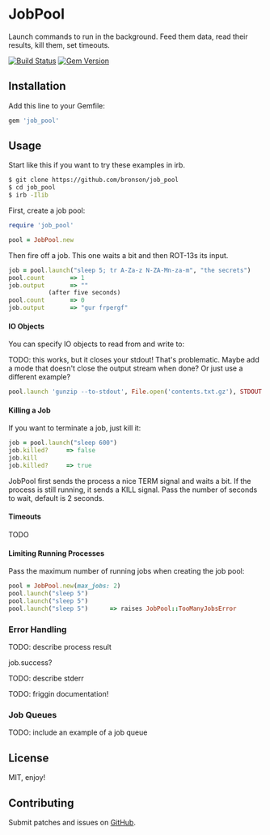 # JobPool

Launch commands to run in the background.  Feed them data, read their results, kill them, set timeouts.

[![Build Status](https://travis-ci.org/bronson/job_pool.svg?branch=master)](https://travis-ci.org/bronson/job_pool)
[![Gem Version](https://badge.fury.io/rb/job_pool.svg)](http://badge.fury.io/rb/job_pool)


## Installation

Add this line to your Gemfile:

```ruby
gem 'job_pool'
```

## Usage

Start like this if you want to try these examples in irb.

```bash
$ git clone https://github.com/bronson/job_pool
$ cd job_pool
$ irb -Ilib
```

First, create a job pool:

```ruby
require 'job_pool'

pool = JobPool.new
```

Then fire off a job.  This one waits a bit and then ROT-13s its input.

```ruby
job = pool.launch("sleep 5; tr A-Za-z N-ZA-Mn-za-m", "the secrets")
pool.count       => 1
job.output       => ""
           (after five seconds)
pool.count       => 0
job.output       => "gur frpergf"
```

#### IO Objects

You can specify IO objects to read from and write to:

TODO: this works, but it closes your stdout!  That's problematic.
Maybe add a mode that doesn't close the output stream when done?
Or just use a different example?

```ruby
pool.launch 'gunzip --to-stdout', File.open('contents.txt.gz'), STDOUT
```

#### Killing a Job

If you want to terminate a job, just kill it:

```ruby
job = pool.launch("sleep 600")
job.killed?     => false
job.kill
job.killed?     => true
```

JobPool first sends the process a nice TERM
signal and waits a bit.  If the process is still running, it sends a KILL signal.
Pass the number of seconds to wait, default is 2 seconds.


#### Timeouts

TODO

#### Limiting Running Processes

Pass the maximum number of running jobs when creating the
job pool:

```ruby
pool = JobPool.new(max_jobs: 2)
pool.launch("sleep 5")
pool.launch("sleep 5")
pool.launch("sleep 5")      => raises JobPool::TooManyJobsError
```

### Error Handling

TODO: describe process result

job.success?

TODO: describe stderr

TODO: friggin documentation!


### Job Queues

TODO: include an example of a job queue


## License

MIT, enjoy!


## Contributing

Submit patches and issues on
[GitHub](https://github.com/bronson/job_pool/).
